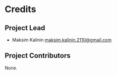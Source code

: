 Credits
=======

Project Lead
----------------

* Maksim Kalinin <maksim.kalinin.2110@gmail.com>

Project Contributors
------------

None.
